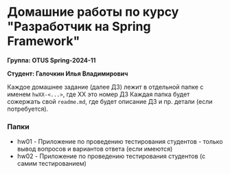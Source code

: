 # Домашние работы по курсу "Разработчик на Spring Framework"
**Группа: OTUS Spring-2024-11**

**Студент: Галочкин Илья Владимирович**

Каждое домашнее задание (далее ДЗ) лежит в отдельной папке с именем ```hwXX-<...>```, где XX это номер ДЗ
Каждая папка будет сожержать свой ```readme.md```, где будет описание ДЗ и пр. детали (если потребуется).

### Папки
* hw01 - Приложение по проведению тестирования студентов - только вывод вопросов и вариантов ответа (если имеются)
* hw02 - Приложение по проведению тестирования студентов (с самим тестированием)